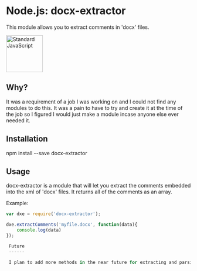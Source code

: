 Node.js: docx-extractor
=================

This module allows you to extract comments in 'docx' files.


<a href="https://github.com/feross/standard"><img src="https://cdn.rawgit.com/feross/standard/master/sticker.svg" alt="Standard JavaScript" width="100"></a>


Why?
----

It was a requirement of a job I was working on and I could not find any modules to do this. It was a pain to have to try and create it at the time of the job so I figured I would just make a module incase anyone else ever needed it.




Installation
------------

npm install --save docx-extractor



Usage
-----

docx-extractor is a module that will let you extract the comments embedded into the xml of 'docx' files. It returns all of the comments as an array.

Example:

```js
var dxe = require('docx-extractor');

dxe.extractComments('myfile.docx', function(data){
    console.log(data)
});

 Future
 ------

 I plan to add more methods in the near future for extracting and parsing other specific data out of the 'docx' xml files.